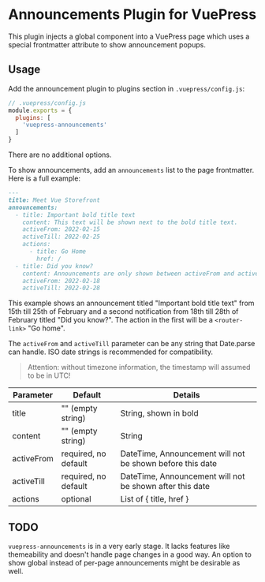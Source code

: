 # Announcements Plugin for VuePress

This plugin injects a global component into a VuePress page which uses a special frontmatter attribute to show announcement popups.

## Usage

Add the announcement plugin to plugins section in `.vuepress/config.js`:

```js
// .vuepress/config.js
module.exports = {
  plugins: [
    'vuepress-announcements'
  ]
}
```

There are no additional options.

To show announcements, add an `announcements` list to the page frontmatter. Here is a full example:

```md
---
title: Meet Vue Storefront
announcements:
  - title: Important bold title text
    content: This text will be shown next to the bold title text.
    activeFrom: 2022-02-15
    activeTill: 2022-02-25
    actions:
      - title: Go Home
        href: /
  - title: Did you know?
    content: Announcements are only shown between activeFrom and activeTill. Actions are translated into router-links.
    activeFrom: 2022-02-18
    activeTill: 2022-02-28
```

This example shows an announcement titled "Important bold title text" from 15th till 25th of February and a second notification from 18th till 28th of February titled "Did you know?". The action in the first will be a `<router-link>` "Go home". 

The `activeFrom` and `activeTill` parameter can be any string that Date.parse can handle. ISO date strings is recommended for compatibility.

 > Attention: without timezone information, the timestamp will assumed to be in UTC!

| Parameter  |        Default       |    Details    |
|------------|----------------------|---------------|
| title      | "" (empty string)    | String, shown in bold |
| content    | "" (empty string)    | String        |
| activeFrom | required, no default | DateTime, Announcement will not be shown before this date |
| activeTill | required, no default | DateTime, Announcement will not be shown after this date  |
| actions    | optional             | List of { title, href } |

## TODO

`vuepress-announcements` is in a very early stage. It lacks features like themeability and doesn't handle page changes in a good way. An option to show global instead of per-page announcements might be desirable as well.
